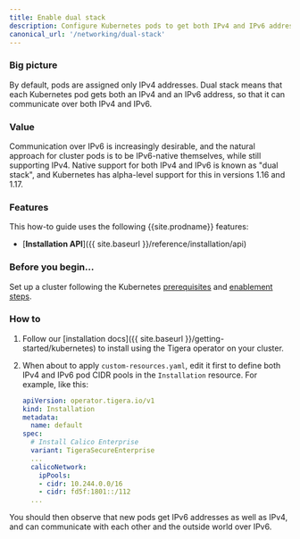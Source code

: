 ```yaml
---
title: Enable dual stack
description: Configure Kubernetes pods to get both IPv4 and IPv6 addresses.
canonical_url: '/networking/dual-stack'
---
```


### Big picture

By default, pods are assigned only IPv4 addresses.  Dual stack means that each Kubernetes pod gets
both an IPv4 and an IPv6 address, so that it can communicate over both IPv4 and IPv6.

### Value

Communication over IPv6 is increasingly desirable, and the natural approach for cluster pods is to
be IPv6-native themselves, while still supporting IPv4.  Native support for both IPv4 and IPv6
is known as "dual stack", and Kubernetes has alpha-level support for this in versions 1.16 and 1.17.

### Features

This how-to guide uses the following {{site.prodname}} features:

- [**Installation API**]({{ site.baseurl }}/reference/installation/api)

### Before you begin...

Set up a cluster following the Kubernetes
[prerequisites](https://kubernetes.io/docs/concepts/services-networking/dual-stack/#prerequisites)
and [enablement
steps](https://kubernetes.io/docs/concepts/services-networking/dual-stack/#enable-ipv4-ipv6-dual-stack).

### How to

1.  Follow our [installation docs]({{ site.baseurl }}/getting-started/kubernetes) to install using
    the Tigera operator on your cluster.

1.  When about to apply `custom-resources.yaml`, edit it first to define both IPv4 and IPv6 pod CIDR
    pools in the `Installation` resource.  For example, like this:

    ```yaml
    apiVersion: operator.tigera.io/v1
    kind: Installation
    metadata:
      name: default
    spec:
      # Install Calico Enterprise
      variant: TigeraSecureEnterprise
      ...
      calicoNetwork:
        ipPools:
        - cidr: 10.244.0.0/16
        - cidr: fd5f:1801::/112
      ...
    ```

You should then observe that new pods get IPv6 addresses as well as IPv4, and can communicate with
each other and the outside world over IPv6.

